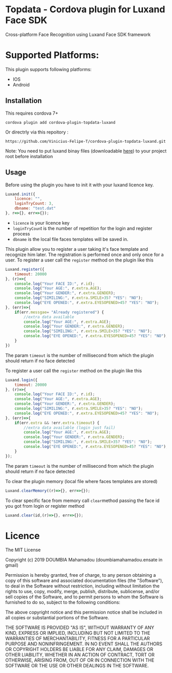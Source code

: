 # Topdata - Cordova plugin for Luxand Face SDK
Cross-platform Face Recognition using Luxand Face SDK framework

# Supported Platforms:
This plugin supports following platforms:

* IOS
* Android

## Installation

This requires cordova 7+

`cordova plugin add cordova-plugin-topdata-luxand`

Or directrly via this repoitory :

`https://github.com/Vinicius-Felipe-T/cordova-plugin-topdata-luxand.git`

Note: 
You need to put luxand binay files (downloadable [here](https://drive.google.com/open?id=11Nfjnpwsrzmf0isIMPkdtTYqWt8eG-1G)) to your project root before installation

## Usage
Before using the plugin you have to init it with your luxand licence key.

```js
Luxand.init({
    licence: "",
    loginTryCount: 3,
    dbname: "test.dat"
}, r=>{}, err=>{});
```
-  `licence` is your licence key
-  `loginTryCoun`t is the number of repetition for the login and register process
-  `dbname` is the local file faces templates will be saved in.

This plugin allow you to register a user taking it's face template and recognize him later. The registration is performed once and only once for a user.
To register a user call the `register` method on the plugin like this

```js
Luxand.register({
    timeout: 20000
}, (r)=>{
    console.log("Your FACE ID:", r.id);
    console.log("Your AGE:", r.extra.AGE);
    console.log("Your GENDER:", r.extra.GENDER);
    console.log("SIMILING:", r.extra.SMILE>35? "YES": "NO");
    console.log("EYE OPENED:", r.extra.EYESOPENED>45? "YES": "NO");
}, (err)=>{
    if(err.messgae= "Already registered") {
        //extra data available
        console.log("Your AGE:", r.extra.AGE);
        console.log("Your GENDER:", r.extra.GENDER);
        console.log("SIMILING:", r.extra.SMILE>35? "YES": "NO");
        console.log("EYE OPENED:", r.extra.EYESOPENED>45? "YES": "NO");
    }
})
```

The param `timeout` is the number of millisecond from which the plugin should return if no face detected

To register a user call the `register` method on the plugin like this

```js
Luxand.login({
    timeout: 20000
}, (r)=>{
    console.log("Your FACE ID:", r.id);
    console.log("Your AGE:", r.extra.AGE);
    console.log("Your GENDER:", r.extra.GENDER);
    console.log("SIMILING:", r.extra.SMILE>35? "YES": "NO");
    console.log("EYE OPENED:", r.extra.EYESOPENED>45? "YES": "NO");
}, (err)=>{
    if(err.extra && !err.extra.timeout) {
        //extra data available (login just fail)
        console.log("Your AGE:", r.extra.AGE);
        console.log("Your GENDER:", r.extra.GENDER);
        console.log("SIMILING:", r.extra.SMILE>35? "YES": "NO");
        console.log("EYE OPENED:", r.extra.EYESOPENED>45? "YES": "NO");
    }
});
```

The param `timeout` is the number of millisecond from which the plugin should return if no face detected


To clear the plugin memory (local file where faces templates are stored)
```js
Luxand.clearMemory((r)=>{}, err=>{});
```

To clear specific face from memory call `clear`method passing the face id you got from login or register method
```js
Luxand.clear(id,(r)=>{}, err=>{});
```

# Licence

The MIT License

Copyright (c) 2019 DOUMBIA Mahamadou (doumbiamahamadou.ensate in gmail)

Permission is hereby granted, free of charge, to any person obtaining a copy
of this software and associated documentation files (the "Software"), to deal
in the Software without restriction, including without limitation the rights
to use, copy, modify, merge, publish, distribute, sublicense, and/or sell
copies of the Software, and to permit persons to whom the Software is
furnished to do so, subject to the following conditions:

The above copyright notice and this permission notice shall be included in
all copies or substantial portions of the Software.

THE SOFTWARE IS PROVIDED "AS IS", WITHOUT WARRANTY OF ANY KIND, EXPRESS OR
IMPLIED, INCLUDING BUT NOT LIMITED TO THE WARRANTIES OF MERCHANTABILITY,
FITNESS FOR A PARTICULAR PURPOSE AND NONINFRINGEMENT. IN NO EVENT SHALL THE
AUTHORS OR COPYRIGHT HOLDERS BE LIABLE FOR ANY CLAIM, DAMAGES OR OTHER
LIABILITY, WHETHER IN AN ACTION OF CONTRACT, TORT OR OTHERWISE, ARISING FROM,
OUT OF OR IN CONNECTION WITH THE SOFTWARE OR THE USE OR OTHER DEALINGS IN
THE SOFTWARE.
